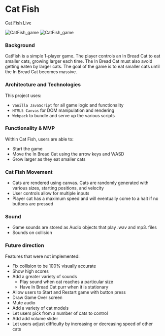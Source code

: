 # Cat Fish

[Cat Fish Live](https://shelchamp.github.io/CatFish/)



![CatFish_game](https://i.imgur.com/WQQackH.png)
![CatFish_game](https://i.imgur.com/6t8ENOq.png)




### Background

CatFish is a simple 1-player game. The player controls an In Bread Cat to eat smaller cats, growing larger each time. The In Bread Cat must also avoid getting eaten by larger cats. The goal of the game is to eat smaller cats until the In Bread Cat becomes massive.


### Architecture and Technologies

This project uses:

* `Vanilla JavaScript` for all game logic and functionality
* `HTML5 Canvas` for DOM manipulation and rendering
* `Webpack` to bundle and serve up the various scripts


### Functionality & MVP

Within Cat Fish, users are able to:

* Start the game
* Move the In Bread Cat using the arrow keys and WASD
* Grow larger as they eat smaller cats


### Cat Fish Movement

* Cats are rendered using canvas. Cats are randomly generated with various sizes, starting positions, and velocity
* User controls allow for multiple inputs
* Player cat has a maximum speed and will eventually come to a halt if no buttons are pressed


### Sound

* Game sounds are stored as Audio objects that play .wav and mp3. files
* Sounds on collision


### Future direction

Features that were not implemented:

* Fix collision to be 100% visually accurate
* Show high scores
* Add a greater variety of sounds
  * Play sound when cat reaches a particular size
  * Have In Bread Cat purr when it is stationary
* Allow users to Start and Restart game with button press
* Draw Game Over screen
* Mute audio
* Add a variety of cat models
* Let users pick from a number of cats to control
* Add add volume slider
* Let users adjust difficulty by increasing or decreasing speed of other cats
